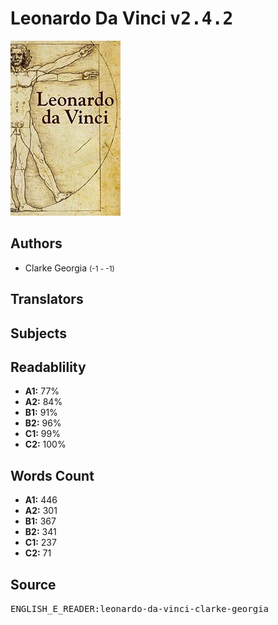 # Leonardo Da Vinci <kbd>v2.4.2</kbd>

![](./cover.medium.jpg "")

## Authors


 - Clarke Georgia <small>(-1 - -1)</small>

## Translators



## Subjects



## Readablility


 - **A1:** 77%
 - **A2:** 84%
 - **B1:** 91%
 - **B2:** 96%
 - **C1:** 99%
 - **C2:** 100%

## Words Count


 - **A1:** 446
 - **A2:** 301
 - **B1:** 367
 - **B2:** 341
 - **C1:** 237
 - **C2:** 71

## Source


<kbd>ENGLISH_E_READER:leonardo-da-vinci-clarke-georgia</kbd>
